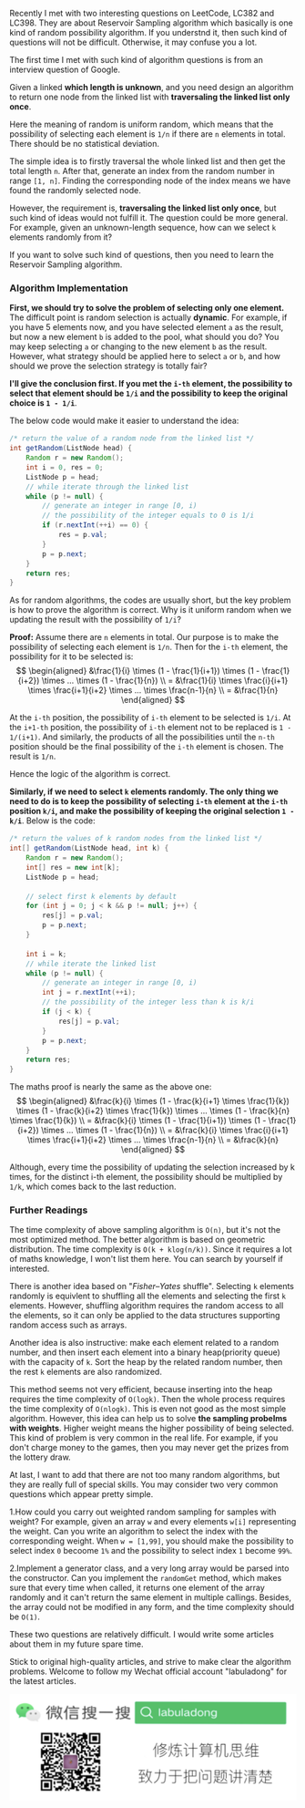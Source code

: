 Recently I met with two interesting questions on LeetCode, LC382 and LC398. They are about Reservoir Sampling algorithm which basically is one kind of random possibility algorithm. If you understnd it, then such kind of questions will not be difficult. Otherwise, it may confuse you a lot.

The first time I met with such kind of algorithm questions is from an interview question of Google.

Given a linked **which length is unknown**, and you need design an algorithm to return one node from the linked list with **traversaling the linked list only once**.

Here the meaning of random is uniform random, which means that the possibility of selecting each element is `1/n` if there are `n` elements in total. There should be no statistical deviation.

The simple idea is to firstly traversal the whole linked list and then get the total length `n`. After that, generate an index from the random number in range `[1, n]`. Finding the corresponding node of the index means we have found the randomly selected node.

However, the requirement is, **traversaling the linked list only once**, but such kind of ideas would not fulfill it. The question could be more general. For example, given an unknown-length sequence, how can we select `k` elements randomly from it?

If you want to solve such kind of questions, then you need to learn the Reservoir Sampling algorithm.



### Algorithm Implementation

**First, we should try to solve the problem of selecting only one element.** The difficult point is random selection is actually **dynamic**. For example, if you have 5 elements now, and you have selected element `a` as the result, but now a new element `b` is added to the pool, what should you do? You may keep selecting `a` or changing to the new element `b` as the result. However, what strategy should be applied here to select `a` or `b`, and how should we prove the selection strategy is totally fair?



**I'll give the conclusion first. If you met the `i-th` element, the possibility to select that element should be `1/i` and the possibility to keep the original choice is `1 - 1/i`**.

The below code would make it easier to understand the idea:

```java
/* return the value of a random node from the linked list */
int getRandom(ListNode head) {
    Random r = new Random();
    int i = 0, res = 0;
    ListNode p = head;
    // while iterate through the linked list
    while (p != null) {
        // generate an integer in range [0, i) 
        // the possibility of the integer equals to 0 is 1/i
        if (r.nextInt(++i) == 0) {
            res = p.val;
        }
        p = p.next;
    }
    return res;
}
```

As for random algorithms, the codes are usually short, but the key problem is how to prove the algorithm is correct. Why is it uniform random when we updating the result with the possibility of `1/i`?

**Proof:** Assume there are `n` elements in total. Our purpose is to make the possibility of selecting each element is `1/n`. Then for the `i-th` element, the possibility for it to be selected is:
$$
\begin{aligned}
    &\frac{1}{i} \times (1 - \frac{1}{i+1}) \times (1 - \frac{1}{i+2}) \times ... \times (1 - \frac{1}{n}) \\
    = &\frac{1}{i} \times \frac{i}{i+1} \times \frac{i+1}{i+2} \times ... \times \frac{n-1}{n} \\
    = &\frac{1}{n}
\end{aligned}
$$

At the `i-th` position, the possibility of `i-th` element to be selected is `1/i`. At the `i+1-th` position, the possibility of `i-th` element not to be replaced is `1 - 1/(i+1)`. And similarly, the products of all the possibilities until the `n-th` position should be the final possibility of the `i-th` element is chosen. The result is `1/n`.

Hence the logic of the algorithm is correct.

**Similarly, if we need to select `k` elements randomly. The only thing we need to do is to keep the possibility of selecting `i-th` element at the `i-th` position `k/i`, and make the possibility of keeping the original selection `1 - k/i`**. Below is the code:

```java
/* return the values of k random nodes from the linked list */
int[] getRandom(ListNode head, int k) {
    Random r = new Random();
    int[] res = new int[k];
    ListNode p = head;

    // select first k elements by default
    for (int j = 0; j < k && p != null; j++) {
        res[j] = p.val;
        p = p.next;
    }

    int i = k;
    // while iterate the linked list
    while (p != null) {
        // generate an integer in range [0, i) 
        int j = r.nextInt(++i);
        // the possibility of the integer less than k is k/i
        if (j < k) {
            res[j] = p.val;
        }
        p = p.next;
    }
    return res;
}
```

The maths proof is nearly the same as the above one:
$$
\begin{aligned}
    &\frac{k}{i} \times (1 - \frac{k}{i+1} \times \frac{1}{k}) \times (1 - \frac{k}{i+2} \times \frac{1}{k}) \times ... \times (1 - \frac{k}{n} \times \frac{1}{k}) \\
    = &\frac{k}{i} \times (1 - \frac{1}{i+1}) \times (1 - \frac{1}{i+2}) \times ... \times (1 - \frac{1}{n}) \\
    = &\frac{k}{i} \times \frac{i}{i+1} \times \frac{i+1}{i+2} \times ... \times \frac{n-1}{n} \\
    = &\frac{k}{n}
\end{aligned}
$$

Although, every time the possibility of updating the selection increased by k times, for the distinct i-th element, the possibility should be multiplied by `1/k`, which comes back to the last reduction.



### Further Readings

The time complexity of above sampling algorithm is `O(n)`, but it's not the most optimized method. The better algorithm is based on geometric distribution. The time complexity is `O(k + klog(n/k))`. Since it requires a lot of maths knowledge, I won't list them here. You can search by yourself if interested.

There is another idea based on "*Fisher–Yates* shuffle". Selecting `k` elements randomly is equivlent to shuffling all the elements and selecting the first `k` elements. However, shuffling algorithm requires the random access to all the elements, so it can only be applied to the data structures supporting random access such as arrays.

Another idea is also instructive: make each element related to a random number, and then insert each element into a binary heap(priority queue) with the capacity of `k`. Sort the heap by the related random number, then the rest `k` elements are also randomized.

This method seems not very efficient, because inserting into the heap requires the time complexity of `O(logk)`. Then the whole process requires the time complexity of `O(nlogk)`. This is even not good as the most simple algorithm. However, this idea can help us to solve **the sampling probelms with weights**. Higher weight means the higher possibility of being selected. This kind of problem is very common in the real life. For example, if you don't charge money to the games, then you may never get the prizes from the lottery draw.



At last, I want to add that there are not too many random algorithms, but they are really full of special skills. You may consider two very common questions which appear pretty simple.

1.How could you carry out weighted random sampling for samples with weight? For example, given an array `w` and every elements `w[i]` representing the weight. Can you write an algorithm to select the index with the corresponding weight. When `w = [1,99]`, you should make the possibility to select index `0` becoome `1%` and the possibility to select index `1` become `99%`.

2.Implement a generator class, and a very long array would be parsed into the constructor. Can you implement the `randomGet` method, which makes sure that every time when called, it returns one element of the array randomly and it can't return the same element in multiple callings. Besides, the array could not be modified in any form, and the time complexity should be `O(1)`.

These two questions are relatively difficult. I would write some articles about them in my future spare time.



Stick to original high-quality articles, and strive to make clear the algorithm problems. Welcome to follow my Wechat official account "labuladong" for the latest articles.

![labuladong](../pictures/labuladong.jpg)
